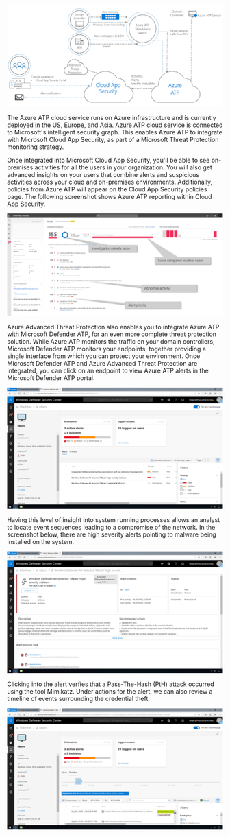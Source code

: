 
![Integration architecture](../media/integration-architecture.png)

The Azure ATP cloud service runs on Azure infrastructure and is currently deployed in the US, Europe, and Asia. Azure ATP cloud service is connected to Microsoft's intelligent security graph. This enables Azure ATP to integrate with Microsoft Cloud App Security, as part of a Microsoft Threat Protection monitoring strategy.

Once integrated into Microsoft Cloud App Security, you'll be able to see on-premises activities for all the users in your organization. You will also get advanced insights on your users that combine alerts and suspicious activities across your cloud and on-premises environments. Additionally, policies from Azure ATP will appear on the Cloud App Security policies page. The following screenshot shows Azure ATP reporting within Cloud App Security.

![Azure ATP reporting within Microsoft Cloud App Security](../media/azure-reporting-cloud-app-security.png)

Azure Advanced Threat Protection also enables you to integrate Azure ATP with Microsoft Defender ATP, for an even more complete threat protection solution. While Azure ATP monitors the traffic on your domain controllers, Microsoft Defender ATP monitors your endpoints, together providing a single interface from which you can protect your environment.
Once Microsoft Defender ATP and Azure Advanced Threat Protection are integrated, you can click on an endpoint to view Azure ATP alerts in the Microsoft Defender ATP portal.

![Windows Defender Security Center](../media/windows-defender-security-center.png)

Having this level of insight into system running processes allows an analyst to locate event sequences leading to a compromise of the network. In the screenshot below, there are high severity alerts pointing to malware being installed on the system.

![High severity malware alert](../media/high-severity-malware-alert.png)

Clicking into the alert verfies that a Pass-The-Hash (PtH) attack occurred using the tool Mimikatz. Under actions for the alert, we can also review a timeline of events surrounding the credential theft.

![Review a timeline of events surrounding the credential theft](../media/event-timeline.png)
